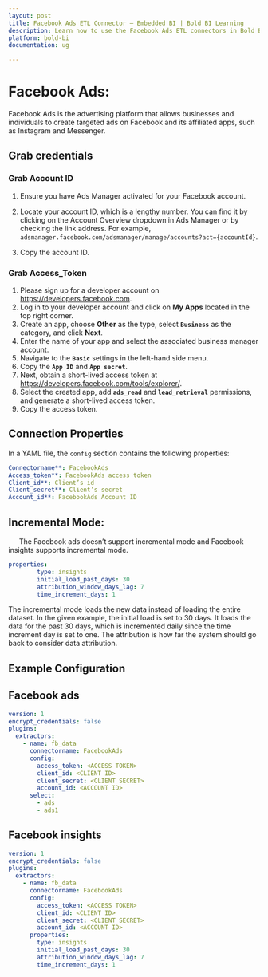 ```yaml
---
layout: post
title: Facebook Ads ETL Connector – Embedded BI | Bold BI Learning
description: Learn how to use the Facebook Ads ETL connectors in Bold BI Enterprise Edition. Discover simple steps to integrate data smoothly and make the most of your analytics.
platform: bold-bi
documentation: ug

---
```


# Facebook Ads:

Facebook Ads is the advertising platform that allows businesses and individuals to create targeted ads on Facebook and its affiliated apps, such as Instagram and Messenger.

## Grab credentials
### Grab Account ID

1. Ensure you have Ads Manager activated for your Facebook account.

2. Locate your account ID, which is a lengthy number. You can find it by clicking on the Account Overview dropdown in Ads Manager or by checking the link address. For example, ``adsmanager.facebook.com/adsmanager/manage/accounts?act={accountId}``.

3. Copy the account ID.

### Grab Access_Token

1. Please sign up for a developer account on https://developers.facebook.com.
2. Log in to your developer account and click on **My Apps** located in the top right corner.
3. Create an app, choose **Other** as the type, select **`Business`** as the category, and click **Next**.
4. Enter the name of your app and select the associated business manager account.
5. Navigate to the **`Basic`** settings in the left-hand side menu.
6. Copy the **`App ID`** and **`App secret`**. 
7. Next, obtain a short-lived access token at https://developers.facebook.com/tools/explorer/.
8. Select the created app, add **`ads_read`** and **`lead_retrieval`** permissions, and generate a short-lived access token.
9. Copy the access token.

## Connection Properties

In a YAML file, the `config` section contains the following properties:

```yaml
Connectorname**: FacebookAds
Access_token**: FacebookAds access token
Client_id**: Client’s id
Client_secret**: Client’s secret
Account_id**: FacebookAds Account ID
```
## Incremental Mode:
`	`The Facebook ads doesn’t support incremental mode and Facebook insights supports incremental mode.
```yaml
properties:
        type: insights
        initial_load_past_days: 30
        attribution_window_days_lag: 7
        time_increment_days: 1
```
The incremental mode loads the new data instead of loading the entire dataset. In the given example, the initial load is set to 30 days. It loads the data for the past 30 days, which is incremented daily since the time increment day is set to one. The attribution is how far the system should go back to consider data attribution.

## Example Configuration

## Facebook ads

```yaml
version: 1
encrypt_credentials: false
plugins:
  extractors:
    - name: fb_data
      connectorname: FacebookAds
      config:
        access_token: <ACCESS TOKEN>
        client_id: <CLIENT ID>
        client_secret: <CLIENT SECRET>
        account_id: <ACCOUNT ID>
      select:
        - ads
        - ads1
```

## Facebook insights

```yaml
version: 1
encrypt_credentials: false
plugins:
  extractors:
    - name: fb_data
      connectorname: FacebookAds
      config:
        access_token: <ACCESS TOKEN>
        client_id: <CLIENT ID>
        client_secret: <CLIENT SECRET>
        account_id: <ACCOUNT ID>
      properties:
        type: insights
        initial_load_past_days: 30
        attribution_window_days_lag: 7
        time_increment_days: 1
```
